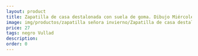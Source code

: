 ```yaml
---
layout: product
title: Zapatilla de casa destalonada con suela de goma. Dibujo Miércoles 
image: img/productos/zapatilla señora invierno/Zapatilla de casa destalonada con suela de goma. Dibujo Miércoles =27=negro Vullad.webp
price: 27
tags: negro Vullad
description: 
order: 0
---
```

